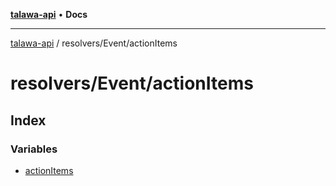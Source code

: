 [**talawa-api**](../../../README.md) • **Docs**

***

[talawa-api](../../../modules.md) / resolvers/Event/actionItems

# resolvers/Event/actionItems

## Index

### Variables

- [actionItems](variables/actionItems.md)
